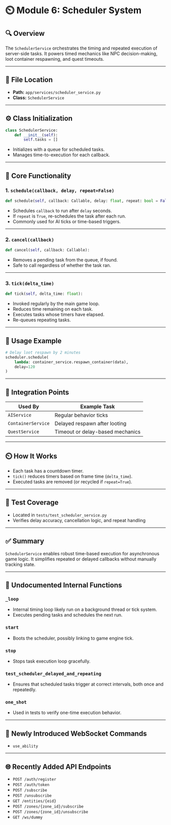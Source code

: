 # ⏲️ Module 6: Scheduler System

## 🔍 Overview

The `SchedulerService` orchestrates the timing and repeated execution of server-side tasks. It powers timed mechanics like NPC decision-making, loot container respawning, and quest timeouts.

---

## 📍 File Location

- **Path:** `app/services/scheduler_service.py`
- **Class:** `SchedulerService`

---

## ⚙️ Class Initialization

```python
class SchedulerService:
    def __init__(self):
        self.tasks = []
```

- Initializes with a queue for scheduled tasks.
- Manages time-to-execution for each callback.

---

## 🔁 Core Functionality

### 1. `schedule(callback, delay, repeat=False)`
```python
def schedule(self, callback: Callable, delay: float, repeat: bool = False):
```

- Schedules `callback` to run after `delay` seconds.
- If `repeat` is `True`, re-schedules the task after each run.
- Commonly used for AI ticks or time-based triggers.

---

### 2. `cancel(callback)`
```python
def cancel(self, callback: Callable):
```

- Removes a pending task from the queue, if found.
- Safe to call regardless of whether the task ran.

---

### 3. `tick(delta_time)`
```python
def tick(self, delta_time: float):
```

- Invoked regularly by the main game loop.
- Reduces time remaining on each task.
- Executes tasks whose timers have elapsed.
- Re-queues repeating tasks.

---

## 🧠 Usage Example

```python
# Delay loot respawn by 2 minutes
scheduler.schedule(
    lambda: container_service.respawn_container(data),
    delay=120
)
```

---

## 🔄 Integration Points

| Used By            | Example Task                        |
|--------------------|-------------------------------------|
| `AIService`        | Regular behavior ticks              |
| `ContainerService` | Delayed respawn after looting       |
| `QuestService`     | Timeout or delay-based mechanics    |

---

## ⏲️ How It Works

- Each task has a countdown timer.
- `tick()` reduces timers based on frame time (`delta_time`).
- Executed tasks are removed (or recycled if `repeat=True`).

---

## 🧪 Test Coverage

- Located in `tests/test_scheduler_service.py`
- Verifies delay accuracy, cancellation logic, and repeat handling

---

## ✅ Summary

`SchedulerService` enables robust time-based execution for asynchronous game logic. It simplifies repeated or delayed callbacks without manually tracking state.

---

## 📌 Undocumented Internal Functions

### `_loop`
- Internal timing loop likely run on a background thread or tick system.
- Executes pending tasks and schedules the next run.

### `start`
- Boots the scheduler, possibly linking to game engine tick.

### `stop`
- Stops task execution loop gracefully.

### `test_scheduler_delayed_and_repeating`
- Ensures that scheduled tasks trigger at correct intervals, both once and repeatedly.

### `one_shot`
- Used in tests to verify one-time execution behavior.

---

## 📡 Newly Introduced WebSocket Commands

- `use_ability`

---

## 🌐 Recently Added API Endpoints

- `POST /auth/register`
- `POST /auth/token`
- `POST /subscribe`
- `POST /unsubscribe`
- `GET /entities/{eid}`
- `POST /zones/{zone_id}/subscribe`
- `POST /zones/{zone_id}/unsubscribe`
- `GET /ws/dummy`